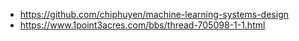

- https://github.com/chiphuyen/machine-learning-systems-design
- https://www.1point3acres.com/bbs/thread-705098-1-1.html